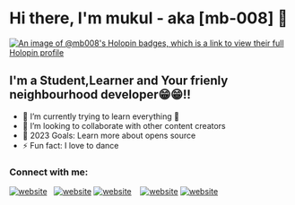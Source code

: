  # Hi there, I'm mukul - aka [mb-008] 👋 
 [![An image of @mb008's Holopin badges, which is a link to view their full Holopin profile](https://holopin.me/mb008)](https://holopin.io/@mb008)

 
## I'm a Student,Learner and Your frienly neighbourhood developer😁😁!!

- 🌱 I’m currently trying to learn everything 🤣
- 👯 I’m looking to collaborate with other content creators
- 🥅 2023 Goals: Learn more about opens source
- ⚡ Fun fact: I love to dance 
 

### Connect with me:

[![website](./img/twitter.svg)](https://twitter.com/mukuls_twt)
 &nbsp;
[![website](./img/linkedin-light.svg)](https://www.linkedin.com/in/mukul-bhardwaj-45473124a#gh-light-mode-only)
[![website](./img/linkedin-dark.svg)](https://www.linkedin.com/in/mukul-bhardwaj-45473124a#gh-dark-mode-only)
&nbsp;&nbsp;
[![website](./img/instagram-light.svg)](https://www.instagram.com/mukulsig/#gh-light-mode-only)
[![website](./img/instagram-dark.svg)](https://www.instagram.com/mukulsig/r#gh-dark-mode-only)

 
 
